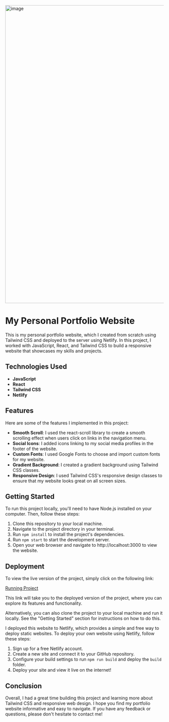 <img width="947" alt="image" src="https://user-images.githubusercontent.com/113218159/224512803-5ba37b55-3867-4db3-88b9-fa57f0e52c4b.png">


# My Personal Portfolio Website

This is my personal portfolio website, which I created from scratch using Tailwind CSS and deployed to the server using Netlify. In this project, I worked with JavaScript, React, and Tailwind CSS to build a responsive website that showcases my skills and projects.

## Technologies Used

- **JavaScript**
- **React**
- **Tailwind CSS**
- **Netlify**

## Features

Here are some of the features I implemented in this project:

- **Smooth Scroll**: I used the react-scroll library to create a smooth scrolling effect when users click on links in the navigation menu.
- **Social Icons**: I added icons linking to my social media profiles in the footer of the website.
- **Custom Fonts**: I used Google Fonts to choose and import custom fonts for my website.
- **Gradient Background**: I created a gradient background using Tailwind CSS classes.
- **Responsive Design**: I used Tailwind CSS's responsive design classes to ensure that my website looks great on all screen sizes.

## Getting Started

To run this project locally, you'll need to have Node.js installed on your computer. Then, follow these steps:

1. Clone this repository to your local machine.
2. Navigate to the project directory in your terminal.
3. Run `npm install` to install the project's dependencies.
4. Run `npm start` to start the development server.
5. Open your web browser and navigate to http://localhost:3000 to view the website.

## Deployment

To view the live version of the project, simply click on the following link: 

[Running Project](https://dennisbaksheev.netlify.app/) 
 
This link will take you to the deployed version of the project, where you can explore its features and functionality.

Alternatively, you can also clone the project to your local machine and run it locally. See the "Getting Started" section for instructions on how to do this.



I deployed this website to Netlify, which provides a simple and free way to deploy static websites. To deploy your own website using Netlify, follow these steps:

1. Sign up for a free Netlify account.
2. Create a new site and connect it to your GitHub repository.
3. Configure your build settings to run `npm run build` and deploy the `build` folder.
4. Deploy your site and view it live on the internet!

## Conclusion

Overall, I had a great time building this project and learning more about Tailwind CSS and responsive web design. I hope you find my portfolio website informative and easy to navigate. If you have any feedback or questions, please don't hesitate to contact me!
